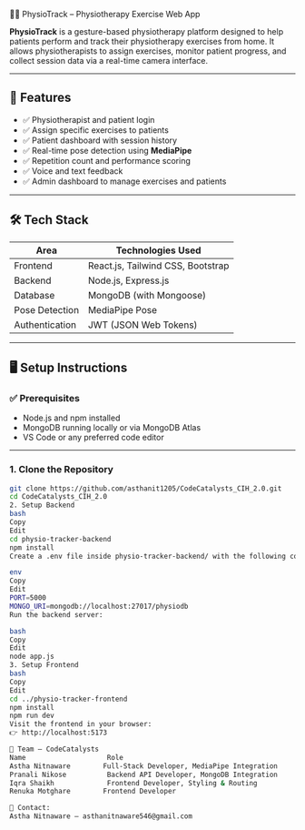 🧑‍⚕️ PhysioTrack – Physiotherapy Exercise Web App

**PhysioTrack** is a gesture-based physiotherapy platform designed to help patients perform and track their physiotherapy exercises from home. It allows physiotherapists to assign exercises, monitor patient progress, and collect session data via a real-time camera interface.

---

## 🚀 Features

- ✅ Physiotherapist and patient login  
- ✅ Assign specific exercises to patients  
- ✅ Patient dashboard with session history  
- ✅ Real-time pose detection using **MediaPipe**  
- ✅ Repetition count and performance scoring  
- ✅ Voice and text feedback  
- ✅ Admin dashboard to manage exercises and patients  

---

## 🛠️ Tech Stack

| Area            | Technologies Used                |
|-----------------|----------------------------------|
| Frontend        | React.js, Tailwind CSS, Bootstrap |
| Backend         | Node.js, Express.js              |
| Database        | MongoDB (with Mongoose)          |
| Pose Detection  | MediaPipe Pose                   |
| Authentication  | JWT (JSON Web Tokens)            |

---

## 🖥️ Setup Instructions

### ✅ Prerequisites

- Node.js and npm installed  
- MongoDB running locally or via MongoDB Atlas  
- VS Code or any preferred code editor  

---

### 1. Clone the Repository

```bash
git clone https://github.com/asthanit1205/CodeCatalysts_CIH_2.0.git
cd CodeCatalysts_CIH_2.0
2. Setup Backend
bash
Copy
Edit
cd physio-tracker-backend
npm install
Create a .env file inside physio-tracker-backend/ with the following content:

env
Copy
Edit
PORT=5000
MONGO_URI=mongodb://localhost:27017/physiodb
Run the backend server:

bash
Copy
Edit
node app.js
3. Setup Frontend
bash
Copy
Edit
cd ../physio-tracker-frontend
npm install
npm run dev
Visit the frontend in your browser:
👉 http://localhost:5173

👥 Team – CodeCatalysts
Name                  	Role
Astha Nitnaware	       Full-Stack Developer, MediaPipe Integration
Pranali Nikose	        Backend API Developer, MongoDB Integration
Iqra Shaikh           	Frontend Developer, Styling & Routing
Renuka Motghare	       Frontend Developer

📧 Contact:
Astha Nitnaware – asthanitnaware546@gmail.com
